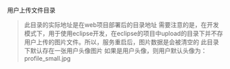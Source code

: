 用户上传文件目录
> 此目录的实际地址是在web项目部署后的目录地址
> 需要注意的是，在开发模式下，用于使用eclipse开发，在eclipse的项目中upload的目录下并不存用户上传的图片文件。所以，服务重启后，图片数据是会被清空的
> 此目录下默认存在一张用户头像图片
> 如果是用户头像，则用户默认头像为：profile_small.jpg